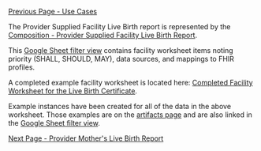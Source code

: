 [Previous Page - Use Cases](use_cases.html)

The Provider Supplied Facility Live Birth report is represented by the [Composition - Provider Supplied Facility Live Birth Report](StructureDefinition-Composition-provider-facility-live-birth-report.html).

This [Google Sheet filter view](https://docs.google.com/spreadsheets/d/1bG1EkFnyHZGIdSNJe62R59dF6KXUf8kLUVVJtUlhvbo/edit#gid=2096686200&fvid=1026104811) contains facility worksheet items noting priority (SHALL, SHOULD, MAY), data sources, and mappings to FHIR profiles.

A completed example facility worksheet is located here: [Completed Facility Worksheet for the Live Birth Certificate](https://drive.google.com/file/d/1yIhE9JaL4lvTsLh3L9nwo1PxjMvwdnYG/view?usp=sharing).

Example instances have been created for all of the data in the above worksheet. Those examples are on the [artifacts page](artifacts.html) and are also linked in the [Google Sheet filter view](https://docs.google.com/spreadsheets/d/1bG1EkFnyHZGIdSNJe62R59dF6KXUf8kLUVVJtUlhvbo/edit#gid=2096686200&fvid=1026104811).

[Next Page - Provider Mother's Live Birth Report](provider_mothers_live_birth_report.html)